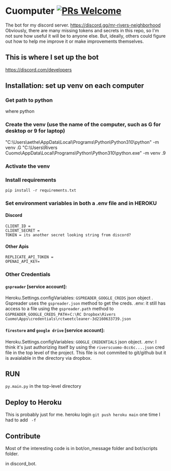 # Cuomputer [![PRs Welcome](https://img.shields.io/badge/PRs-welcome-brightgreen.svg?style=flat-square)](https://makeapullrequest.com)
The bot for my discord server.
https://discord.gg/mr-rivers-neighborhood
Obviously, there are many missing tokens and secrets in this repo, so I'm not sure how useful it will be to anyone else. But, ideally, others could figure out how to help me improve it or make improvements themselves.

## This is where I set up the bot
https://discord.com/developers

## Installation: set up venv on each computer
### Get path to python
where python

### Create the venv (use the name of the computer, such as G for desktop or 9 for laptop)
"C:\Users\aethe\AppData\Local\Programs\Python\Python310\python" -m venv .G
"C:\Users\Rivers Cuomo\AppData\Local\Programs\Python\Python310\python.exe" -m venv .9

### Activate the venv

### Install requirements
```
pip install -r requirements.txt
```

### Set environment variables in both a .env file and in HEROKU
#### Discord
```
CLIENT_ID = 
CLIENT_SECRET = 
TOKEN = its another secret looking string from discord?
```
#### Other Apis
```
REPLICATE_API_TOKEN = 
OPENAI_API_KEY= 
```

### Other Credentials
#### `gspreader` [service account]: 
Heroku.Settings.configVariables: `GSPREADER_GOOGLE_CREDS` json object . Gspreader uses the `gspreader.json` method to get the creds.
.env: it still has access to a file using the `gspreader.path` method to `GSPREADER_GOOGLE_CREDS_PATH`=`C:\RC Dropbox\Rivers Cuomo\Apps\credentials\rctweetcleaner-3d2160633739.json`

#### `firestore` and `google drive` [service account]:
Heroku.Settings.configVariables: `GOOGLE_CREDENTIALS` json object.
.env: I think it's just authorizing itself by using the `riverscuomo-8cc6c....json` cred file in the top level of the project. This file is not commited to git/github but it is avaialable in the directory via dropbox.

## RUN
`py.main.py` in the top-level directory

## Deploy to Heroku
This is probably just for me.
heroku login
`git push heroku main`
one time I had to add ` -f`

## Contribute
Most of the interesting code is in bot/on_message folder and bot/scripts folder.

in discord_bot. 
